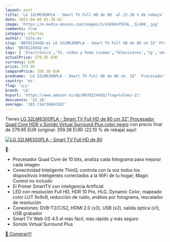 ```yaml
---
layout: post
title: 'LG 32LM6300PLA - Smart TV Full HD de 80  al 22.10 % de rebaja'
date: 2021-04-08 01:38:42
image: 'https://m.media-amazon.com/images/I/41UkHuY5CHL._SL400_.jpg'
comments: true
category: ofertas
author: 'tole.es'
slug: 'B07Q124XGQ-es LG 32LM6300PLA - Smart TV Full HD de 80 cm 32" Procesador...'
sku: 'B07Q124XGQ-es'
tags: [ 'Electrónica','TV, vídeo y home cinema','Televisores','lg','smart','tv', ]
actualPrice: 279.95 EUR
currency: EUR
price: 279.95
comparePrice: 359.38 EUR
prodname: 'LG 32LM6300PLA - Smart TV Full HD de 80 cm  32"  Procesador Quad Core  HDR y Sonido Virtual Surround Plus  color negro'
country: 'es'
flag: '🇪🇸'
brand: 'LG'
buyurl: 'https://www.amazon.es/dp/B07Q124XGQ/?tag=tolees-21'
descuento: '22.10'
average: '283.714736842107'
---
```


Tienes [LG 32LM6300PLA - Smart TV Full HD de 80 cm  32"  Procesador Quad Core  HDR y Sonido Virtual Surround Plus  color negro](https://www.amazon.es/dp/B07Q124XGQ/?tag=tolees-21) con precio final de  279.95 EUR (original: 359.38 EUR) (22.10 %  de rebaja) aqui!

[![LG 32LM6300PLA - Smart TV Full HD de 80 ](https://m.media-amazon.com/images/I/41UkHuY5CHL._SL400_.jpg)](https://www.amazon.es/dp/B07Q124XGQ/?tag=tolees-21)

🔎:

- Procesador Quad Core de 10 bits, analiza cada fotograma para mejorar cada imagen
- Conectividad Inteligente ThinQ; controla con la voz todos los dispositivos Inteligentes conectados a la WiFi de tu hogar; Magic Control no incluido
- El Primer SmartTV con inteligencia Artificial
- LED con resolución Full HD, HDR 10 Pro, HLG, Dynamic Color, mapeado color LUT 9x9x9, reducción de ruido, análisis por fotograma, rescalador de resolución
- Conexiones: DVB-T2/C/S2, HDMI 2.0 (x3), USB (x2), salida óptica (x1), USB grabador
- Smart TV Web OS 4.5 el más fácil, más rápido y más seguro
- Sonido Virtual Surround Plus

[🛒 Comprar!!!](https://www.amazon.es/dp/B07Q124XGQ/?tag=tolees-21)
